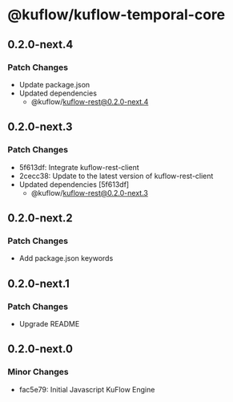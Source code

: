 # @kuflow/kuflow-temporal-core

## 0.2.0-next.4

### Patch Changes

- Update package.json
- Updated dependencies
  - @kuflow/kuflow-rest@0.2.0-next.4

## 0.2.0-next.3

### Patch Changes

- 5f613df: Integrate kuflow-rest-client
- 2cecc38: Update to the latest version of kuflow-rest-client
- Updated dependencies [5f613df]
  - @kuflow/kuflow-rest@0.2.0-next.3

## 0.2.0-next.2

### Patch Changes

- Add package.json keywords

## 0.2.0-next.1

### Patch Changes

- Upgrade README

## 0.2.0-next.0

### Minor Changes

- fac5e79: Initial Javascript KuFlow Engine
